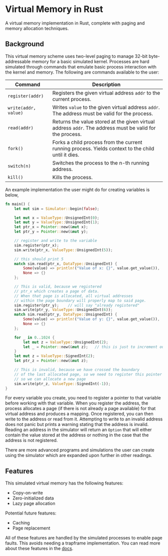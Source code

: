 # Virtual Memory in Rust

A virtual memory implementation in Rust, complete with paging and memory allocation techniques.

## Background

This virtual memory scheme uses two-level paging to manage 32-bit byte-addressable memory
for a basic simulated kernel. Processes are hard simulated through commands that emulate
basic process interaction with the kernel and memory. The following are commands available
to the user:

| Command | Description |
|---|---|
| `register(addr)` | Registers the given virtual address `addr` to the current process. |
| `write(addr, value)` | Writes `value` to the given virtual address `addr`. The address must be valid for the process. |
| `read(addr)` | Returns the value stored at the given virtual address `addr`. The address must be valid for the process. |
| `fork()` | Forks a child process from the current running process. Yields context to the child until it dies. |
| `switch(n)` | Switches the process to the n-th running address. |
| `kill()` | Kills the process. |

An example implementation the user might do for creating variables is below,
```rust
fn main() {
    let mut sim = Simulator::begin(false);

    let mut x = ValueType::UnsignedInt(0);
    let mut y = ValueType::UnsignedInt(1);
    let ptr_x = Pointer::new(&mut x);
    let ptr_y = Pointer::new(&mut y);

    // register and write to the variable
    sim.register(ptr_x);
    sim.write(ptr_x, ValueType::UnsignedInt(5));

    // this should print 5
    match sim.read(ptr_x, DataType::UnsignedInt) {
        Some(value) => println!("Value of x: {}", value.get_value()),
        None => {}
    };

    // This is valid, because we registered
    // ptr_x which creates a page of data.
    // When that page is allocated, all virtual addresses
    // within the page boundary will properly map to said page.
    sim.register(ptr_y);    // will say "already registered"
    sim.write(ptr_y, ValueType::UnsignedInt(6));
    match sim.read(ptr_y, DataType::UnsignedInt) {
        Some(value) => println!("Value of y: {}", value.get_value()),
        None => {}
    };

    for _ in 0..1024 {
        let mut z = ValueType::UnsignedInt(2);
        let _ = Pointer::new(&mut z);   // this is just to increment our simulated virtual address
    }
    let mut z = ValueType::SignedInt(2);
    let ptr_z = Pointer::new(&mut z);

    // This is invalid, because we have crossed the boundary
    // of the last allocated page, so we need to register this pointer
    // so we can allocate a new page
    sim.write(ptr_z, ValueType::SignedInt(-1));
}
```

For every variable you create, you need to register a pointer to that variable before
working with that variable. When you register the address, the process allocates
a page (if there is not already a page available) for that virtual address and produces a mapping.
Once registered, you can then write to the address or read from it. Attempting to write to an invalid
address does not panic but prints a warning stating that the address is invalid.
Reading an address in the simulator will return an `Option` that will either contain
the value stored at the address or nothing in the case that the address is not registered.

There are more advanced programs and simulations the user can create using the simulator
which are expanded upon further in other readings.

## Features

This simulated virtual memory has the following features:

* Copy-on-write
* Zero-initialized data
* Lazy page allocation

Potential future features:

* Caching
* Page replacement

All of these features are handled by the simulated processes to enable page faults.
This avoids needing a trapframe implementation. You can read more about these
features in the [docs](docs/processes.md).